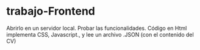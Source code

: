# trabajo-Frontend
Abrirlo en un servidor local.
Probar las funcionalidades. Código en Html implementa CSS, Javascript., y lee un archivo .JSON (con el contenido del CV)
